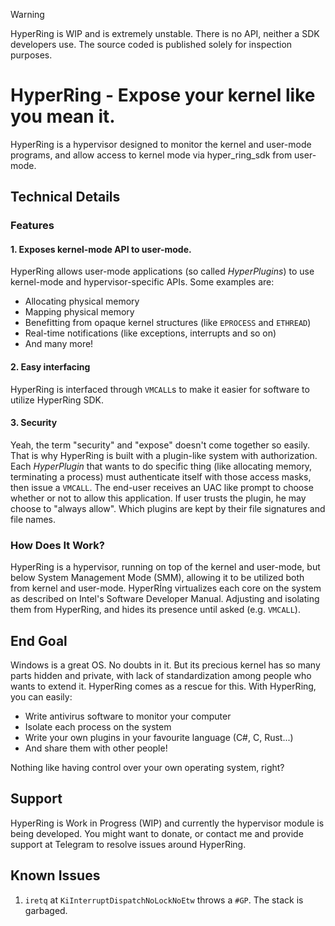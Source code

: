 > [!WARNING]
> HyperRing is WIP and is extremely unstable. There is no API, neither a SDK developers use. The source coded is published solely for inspection purposes.


# HyperRing - Expose your kernel like you mean it.
HyperRing is a hypervisor designed to monitor the kernel and user-mode programs, and allow access to kernel mode via hyper_ring_sdk from user-mode.

## Technical Details
### Features
#### 1. Exposes kernel-mode API to user-mode.
HyperRing allows user-mode applications (so called _HyperPlugins_) to use kernel-mode and hypervisor-specific APIs. Some examples are:
- Allocating physical memory
- Mapping physical memory
- Benefitting from opaque kernel structures (like `EPROCESS` and `ETHREAD`)
- Real-time notifications (like exceptions, interrupts and so on)
- And many more!
#### 2. Easy interfacing
HyperRing is interfaced through `VMCALL`s to make it easier for software to utilize HyperRing SDK.
#### 3. Security
Yeah, the term "security" and "expose" doesn't come together so easily. That is why HyperRing is built with a plugin-like system with authorization.
Each _HyperPlugin_ that wants to do specific thing (like allocating memory, terminating a process) must authenticate itself with those access masks, then issue a `VMCALL`. The end-user receives an UAC like prompt to choose whether or not to allow this application. If user trusts the plugin, he may choose to "always allow". Which plugins are kept by their file signatures and file names.

### How Does It Work?
HyperRing is a hypervisor, running on top of the kernel and user-mode, but below System Management Mode (SMM), allowing it to be utilized both from kernel and user-mode.
HyperRİng virtualizes each core on the system as described on Intel's Software Developer Manual. Adjusting and isolating them from HyperRing, and hides its presence until asked (e.g. `VMCALL`).

## End Goal
Windows is a great OS. No doubts in it. But its precious kernel has so many parts hidden and private, with lack of standardization among people who wants to extend it. HyperRing comes as a rescue for this.
With HyperRing, you can easily:
- Write antivirus software to monitor your computer
- Isolate each process on the system
- Write your own plugins in your favourite language (C#, C, Rust...)
- And share them with other people!

Nothing like having control over your own operating system, right?

## Support
HyperRing is Work in Progress (WIP) and currently the hypervisor module is being developed.
You might want to donate, or contact me and provide support at Telegram to resolve issues around HyperRing.

## Known Issues
1. `iretq` at `KiInterruptDispatchNoLockNoEtw` throws a `#GP`. The stack is garbaged.
